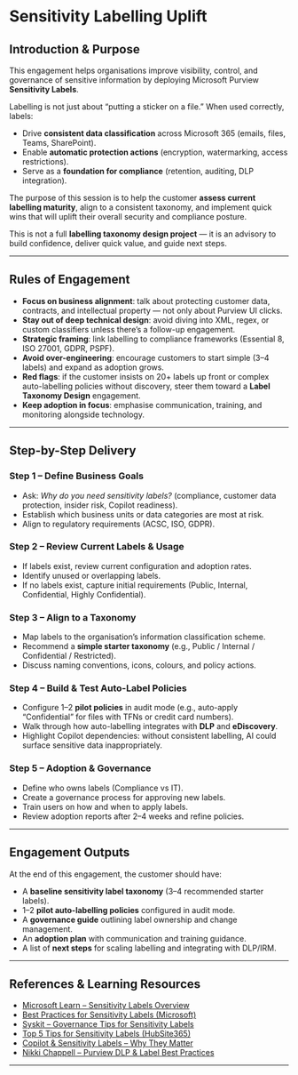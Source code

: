 # Sensitivity Labelling Uplift

## Introduction & Purpose

This engagement helps organisations improve visibility, control, and governance of sensitive information by deploying Microsoft Purview **Sensitivity Labels**.  

Labelling is not just about “putting a sticker on a file.” When used correctly, labels:  
- Drive **consistent data classification** across Microsoft 365 (emails, files, Teams, SharePoint).  
- Enable **automatic protection actions** (encryption, watermarking, access restrictions).  
- Serve as a **foundation for compliance** (retention, auditing, DLP integration).  

The purpose of this session is to help the customer **assess current labelling maturity**, align to a consistent taxonomy, and implement quick wins that will uplift their overall security and compliance posture.  

This is not a full **labelling taxonomy design project** — it is an advisory to build confidence, deliver quick value, and guide next steps.

---

## Rules of Engagement

- **Focus on business alignment**: talk about protecting customer data, contracts, and intellectual property — not only about Purview UI clicks.  
- **Stay out of deep technical design**: avoid diving into XML, regex, or custom classifiers unless there’s a follow-up engagement.  
- **Strategic framing**: link labelling to compliance frameworks (Essential 8, ISO 27001, GDPR, PSPF).  
- **Avoid over-engineering**: encourage customers to start simple (3–4 labels) and expand as adoption grows.  
- **Red flags**: if the customer insists on 20+ labels up front or complex auto-labelling policies without discovery, steer them toward a **Label Taxonomy Design** engagement.  
- **Keep adoption in focus**: emphasise communication, training, and monitoring alongside technology.

---

## Step-by-Step Delivery

### Step 1 – Define Business Goals
- Ask: *Why do you need sensitivity labels?* (compliance, customer data protection, insider risk, Copilot readiness).  
- Establish which business units or data categories are most at risk.  
- Align to regulatory requirements (ACSC, ISO, GDPR).  

### Step 2 – Review Current Labels & Usage
- If labels exist, review current configuration and adoption rates.  
- Identify unused or overlapping labels.  
- If no labels exist, capture initial requirements (Public, Internal, Confidential, Highly Confidential).  

### Step 3 – Align to a Taxonomy
- Map labels to the organisation’s information classification scheme.  
- Recommend a **simple starter taxonomy** (e.g., Public / Internal / Confidential / Restricted).  
- Discuss naming conventions, icons, colours, and policy actions.  

### Step 4 – Build & Test Auto-Label Policies
- Configure 1–2 **pilot policies** in audit mode (e.g., auto-apply “Confidential” for files with TFNs or credit card numbers).  
- Walk through how auto-labelling integrates with **DLP** and **eDiscovery**.  
- Highlight Copilot dependencies: without consistent labelling, AI could surface sensitive data inappropriately.  

### Step 5 – Adoption & Governance
- Define who owns labels (Compliance vs IT).  
- Create a governance process for approving new labels.  
- Train users on how and when to apply labels.  
- Review adoption reports after 2–4 weeks and refine policies.  

---

## Engagement Outputs

At the end of this engagement, the customer should have:  
- A **baseline sensitivity label taxonomy** (3–4 recommended starter labels).  
- 1–2 **pilot auto-labelling policies** configured in audit mode.  
- A **governance guide** outlining label ownership and change management.  
- An **adoption plan** with communication and training guidance.  
- A list of **next steps** for scaling labelling and integrating with DLP/IRM.  

---

## References & Learning Resources

- [Microsoft Learn – Sensitivity Labels Overview](https://learn.microsoft.com/en-us/microsoft-365/compliance/sensitivity-labels)  
- [Best Practices for Sensitivity Labels (Microsoft)](https://learn.microsoft.com/en-us/purview/data-gov-best-practices-sensitivity-labels)  
- [Syskit – Governance Tips for Sensitivity Labels](https://www.syskit.com/governance-handbook/sensitivity-labels/best-practices-sensitivity-labels/)  
- [Top 5 Tips for Sensitivity Labels (HubSite365)](https://www.hubsite365.com/en-ww/crm-pages/my-top-5-tips-for-sensitivity-labels-in-microsoft-purview.htm)  
- [Copilot & Sensitivity Labels – Why They Matter](https://teamcopilot.nl/2025/02/15/building-a-sensitivity-labeling-strategy-for-microsoft-purview-protecting-data-in-the-age-of-copilot/)  
- [Nikki Chappell – Purview DLP & Label Best Practices](https://nikkichapple.com/microsoft-purview-dlp-best-practices/)  

---

